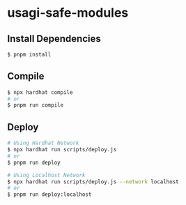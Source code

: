 # usagi-safe-modules

## Install Dependencies
```bash
$ pnpm install
```

## Compile
```bash
$ npx hardhat compile
# or
$ pnpm run compile
```

## Deploy
```bash
# Using Hardhat Network
$ npx hardhat run scripts/deploy.js
# or
$ pnpm run deploy

# Using Localhost Network
$ npx hardhat run scripts/deploy.js --network localhost
# or
$ pnpm run deploy:localhost
```

